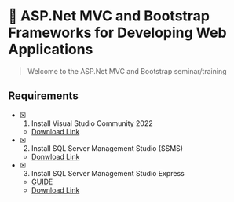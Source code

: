 # :notebook: ASP.Net MVC and Bootstrap Frameworks for Developing Web Applications
> Welcome to the ASP.Net MVC and Bootstrap seminar/training

## Requirements
- [x] 1. Install Visual Studio Community 2022
  - [Download Link](https://visualstudio.microsoft.com/vs/community/)
- [x] 2. Install SQL Server Management Studio (SSMS)
  - [Donwload Link](https://learn.microsoft.com/en-us/sql/ssms/download-sql-server-management-studio-ssms?view=sql-server-ver16)
- [x] 3. Install SQL Server Management Studio Express
  - [GUIDE](https://www.sqlshack.com/how-to-install-sql-server-express-edition/)
  - [Download Link](https://www.microsoft.com/en-us/sql-server/sql-server-downloads)
